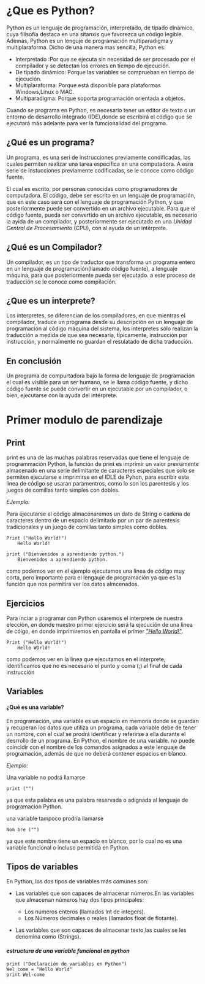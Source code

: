 # ¿Que es Python?

Python es un lenguaje de programación, interpretado, de tipado dinámico, cuya filisofía destaca en una sitanxis que favorezca un código legible. Además, Python es un lenguje de programación multiparadigma y multiplaraforma. Dicho de una manera mas sencilla, Python es:

  - Interpretado :Por que se ejecuta sin necesidad de ser procesado por el compilador y se detectan los errores en tiempo de ejecución.
  - De tipado dinámico: Porque las variables se comprueban en tiempo de ejecución.
  - Multiplaraforma: Porque está disponible para plataformas Windows,Linux o MAC.
  - Multiparadigma: Porque soporta programación orientada a objetos.
  
Cuando se programa en Python, es necesario tener un editor de texto o un entorno de desarrollo integrado (IDE),donde se escribirá el código que se ejecutará más adelante para ver la fumcionalidad del programa.

## ¿Qué es un programa?

Un programa, es una seri de instrucciones previamente condificadas, las cuales permiten realizar una tarea especifica en una computadora. A esra serie de instucciones previamente codificadas, se le conoce como código fuente.

El cual es escrito, por personas conocidas como programadores de computadora. El código, debe ser escrito en un lenguaje de programación, que en este caso será con el lenguaje de programación Python, y que posteriormente puede ser convertido en un archivo ejecutable. Para que el código fuente, pueda ser convertido en un archivo ejecutable, es necesario la ayida de un compilador, y posteriormente ser ejecutado en una _Unidad Central de Procesamiento_ (CPU), con al ayuda de un intérprete.

## ¿Qué es un Compilador?

Un compilador, es un tipo de traductor que transforma un programa entero en un lenguaje de programación(llamado código fuente),
a lenguaje máquina, para que posteriormente pueda ser ejecutado. a este proceso de traducción se le conoce como compilación. 

## ¿Que es un interprete?

Los interpretes, se diferencian de los compiladores, en que mientras el compilador, traduce un programa desde su descripción en un lenguaje de programación al código máquina del sistema, los interpretes sólo realizan la traducción a medida de que sea necesaria, típicamente, instrucción por instrucción, y normalmente no guardan el resulatado de dicha traducción.

## En conclusión

Un programa de compurtadora bajo la forma de lenguaje de programación el cual es visible para un ser humano, se le llama código fuente, y dicho código fuente se puede convertir en un ejecutable por un compilador, o bien, ejecutarse con la ayuda del intérprete.

# Primer modulo de parendizaje

## Print

print es una de las muchas palabras reservadas que tiene el lenguaje de programmación Python, la función de print es imprimir un valor previamente almacenado en una serie delimitante de caracteres especiales que solo se permiten ejecutarse e imprimirse en el IDLE de Pyhon, para escribir esta linea de código se usaran paramentros, como lo son los parentesis y los juegos  de comillas tanto simples con dobles. 

_EJemplo:_

Para ejecutarse el código almacenaremos un dato de String o cadena de caracteres dentro de un espacio delimitado por un par de parentesis tradicionales y un juego de comillas tanto simples como dobles.
~~~
Print ("Hello World!")
    Hello World!
    
print ("Bienvenidos a aprendiendo python.")
    Bienvenidos a aprendiendo python.
~~~

como podemos ver en el ejemplo ejecutamos una linea de código muy corta, pero importante para el lengauje de  programación ya que es la función que nos permitirá ver los datos almcenados.

## Ejercicios

Para inciar a programar con Python usaremos el interprete de nuestra elección, en donde nuestro primer ejercicio será la ejecución de una linea de cóigo, en donde imprimiremos en pantalla el primer [_"Hello World!"_](https://github.com/Brayan-Hc11/Python/tree/main/Ejercicios).

~~~
Print ("Hello World!")
    Hello WOrld!
~~~

como podemos ver en la linea que ejecutamos en el interprete, identificamos que no es necesario el punto y coma (;) al final de cada instrucción 

## Variables

#### ¿Qué es una variable?

En programación, una variable es un espacio en memoria donde se guardan y recuperan los datos que utiliza un programa, cada variable debe de tener un nombre, con el cual se prodrá identificar y referirse a ella durante el desrrollo de un programa. En Python, el nombre de una variable. no puede coincidir con el nombre de los comandos asignados a este lenguaje de programación, además de que no deberá contener espacios en blanco. 

_Ejemplo:_

Una variable no podrá llamarse  
~~~ 
print ("") 
~~~
ya que esta palabra es una palabra reservada o adignada al lenguaje de programación Python. 

una variable tampoco prodría llamarse 
~~~
Nom bre ("")
~~~
ya que este nombre tiene un espacio en blanco, por lo cual no es una variable funcional o incluso permitida en Python.

## Tipos de variables 

En Python, los dos tipos de variables más comunes son:

- Las variables que son capaces de almacenar números.En las variables que almacenan números hay dos tipos principales:

   - Los números enteros (llamados Int de integers).
   - Los Números decimales o reales (llamados float de flotante).

- Las variables que son capaces de almacenar texto,las cuales se les denomina como (Strings).

#### _estructura de una variable funcional en python_
~~~
print ("Declaración de variables en Python")
Wel_come = "Hello World"
print Wel-come 
~~~















